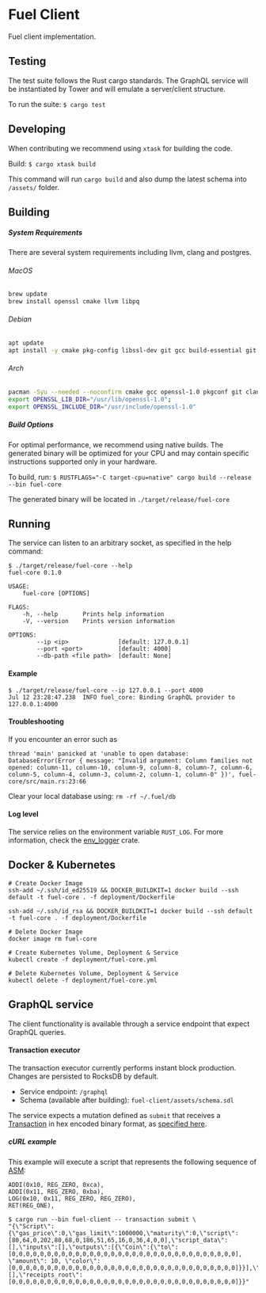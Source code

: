 # Fuel Client

Fuel client implementation.

## Testing

The test suite follows the Rust cargo standards. The GraphQL service will be instantiated by Tower and will emulate a server/client structure.

To run the suite:
`$ cargo test`

## Developing

When contributing we recommend using `xtask` for building the code.

Build:
`$ cargo xtask build`

This command will run `cargo build` and also dump the latest schema into `/assets/` folder.

## Building

##### System Requirements

There are several system requirements including llvm, clang and postgres.

###### MacOS
```bash
brew update
brew install openssl cmake llvm libpq
```

###### Debian
```bash
apt update
apt install -y cmake pkg-config libssl-dev git gcc build-essential git clang libclang-dev llvm libpq-dev
```

###### Arch
```bash 
pacman -Syu --needed --noconfirm cmake gcc openssl-1.0 pkgconf git clang llvm11 llvm11-libs postgresql-libs
export OPENSSL_LIB_DIR="/usr/lib/openssl-1.0";
export OPENSSL_INCLUDE_DIR="/usr/include/openssl-1.0"
```

##### Build Options

For optimal performance, we recommend using native builds. The generated binary will be optimized for your CPU and may contain specific instructions supported only in your hardware.

To build, run:
`$ RUSTFLAGS="-C target-cpu=native" cargo build --release --bin fuel-core`

The generated binary will be located in `./target/release/fuel-core`

## Running

The service can listen to an arbitrary socket, as specified in the help command:

```
$ ./target/release/fuel-core --help
fuel-core 0.1.0

USAGE:
    fuel-core [OPTIONS]

FLAGS:
    -h, --help       Prints help information
    -V, --version    Prints version information

OPTIONS:
        --ip <ip>              [default: 127.0.0.1]
        --port <port>          [default: 4000]
        --db-path <file path>  [default: None]
```

#### Example

```
$ ./target/release/fuel-core --ip 127.0.0.1 --port 4000
Jul 12 23:28:47.238  INFO fuel_core: Binding GraphQL provider to 127.0.0.1:4000
```

#### Troubleshooting

If you encounter an error such as
```
thread 'main' panicked at 'unable to open database: DatabaseError(Error { message: "Invalid argument: Column families not opened: column-11, column-10, column-9, column-8, column-7, column-6, column-5, column-4, column-3, column-2, column-1, column-0" })', fuel-core/src/main.rs:23:66
```
Clear your local database using: `rm -rf ~/.fuel/db`

#### Log level

The service relies on the environment variable `RUST_LOG`. For more information, check the [env_logger](https://docs.rs/env_logger) crate.


## Docker & Kubernetes
```
# Create Docker Image
ssh-add ~/.ssh/id_ed25519 && DOCKER_BUILDKIT=1 docker build --ssh default -t fuel-core . -f deployment/Dockerfile

ssh-add ~/.ssh/id_rsa && DOCKER_BUILDKIT=1 docker build --ssh default -t fuel-core . -f deployment/Dockerfile

# Delete Docker Image
docker image rm fuel-core

# Create Kubernetes Volume, Deployment & Service
kubectl create -f deployment/fuel-core.yml

# Delete Kubernetes Volume, Deployment & Service
kubectl delete -f deployment/fuel-core.yml
```

## GraphQL service

The client functionality is available through a service endpoint that expect GraphQL queries.

#### Transaction executor

The transaction executor currently performs instant block production. Changes are persisted to RocksDB by default.

* Service endpoint: `/graphql`
* Schema (available after building): `fuel-client/assets/schema.sdl`

The service expects a mutation defined as `submit` that receives a [Transaction](https://github.com/FuelLabs/fuel-tx) in hex encoded binary format, as [specified here](https://github.com/FuelLabs/fuel-specs/blob/master/specs/protocol/tx_format.md).

##### cURL example

This example will execute a script that represents the following sequence of [ASM](https://github.com/FuelLabs/fuel-asm):

```
ADDI(0x10, REG_ZERO, 0xca),
ADDI(0x11, REG_ZERO, 0xba),
LOG(0x10, 0x11, REG_ZERO, REG_ZERO),
RET(REG_ONE),
```

```
$ cargo run --bin fuel-client -- transaction submit \
"{\"Script\":{\"gas_price\":0,\"gas_limit\":1000000,\"maturity\":0,\"script\":[80,64,0,202,80,68,0,186,51,65,16,0,36,4,0,0],\"script_data\":[],\"inputs\":[],\"outputs\":[{\"Coin\":{\"to\":[0,0,0,0,0,0,0,0,0,0,0,0,0,0,0,0,0,0,0,0,0,0,0,0,0,0,0,0,0,0,0,0], \"amount\": 10, \"color\": [0,0,0,0,0,0,0,0,0,0,0,0,0,0,0,0,0,0,0,0,0,0,0,0,0,0,0,0,0,0,0,0]}}],\"witnesses\":[],\"receipts_root\":[0,0,0,0,0,0,0,0,0,0,0,0,0,0,0,0,0,0,0,0,0,0,0,0,0,0,0,0,0,0,0,0]}}"
```

